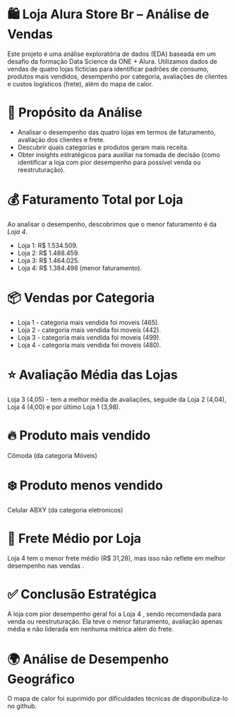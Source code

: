 # 🛍️ Loja Alura Store Br – Análise de Vendas
Este projeto é uma análise exploratória de dados (EDA) baseada em um desafio da formação Data Science da ONE + Alura. Utilizamos dados de vendas de quatro lojas fictícias para identificar padrões de consumo, produtos mais vendidos, desempenho por categoria, avaliações de clientes e custos logísticos (frete), além do mapa de calor.

# 🎯 Propósito da Análise
* Analisar o desempenho das quatro lojas em termos de faturamento, avaliação dos clientes e frete.
* Descubrir quais categorias e produtos geram mais receita.
* Obter insights estratégicos para auxiliar na tomada de decisão (como identificar a loja com pior desempenho para possível venda ou reestruturação).

# 💰 Faturamento Total por Loja
Ao analisar o desempenho, descobrimos que o menor faturamento é da *Loja 4*.
- Loja 1: R$ 1.534.509.
- Loja 2: R$ 1.488.459.
- Loja 3: R$ 1.464.025.
- Loja 4: R$ 1.384.498 (menor faturamento).

# 📦 Vendas por Categoria
- Loja 1 - categoria mais vendida foi moveis (465).
- Loja 2 - categoria mais vendida foi moveis (442).
- Loja 3 - categoria mais vendida foi moveis (499).
- Loja 4 - categoria mais vendida foi moveis (480).

# ⭐ Avaliação Média das Lojas
Loja 3 (4,05) - tem a melhor média de avaliações, seguide da Loja 2 (4,04), Loja 4 (4,00) e por último Loja 1 (3,98).

# 🔥 Produto mais vendido
Cômoda (da categoria Móveis)

# ❄️ Produto menos vendido
Celular ABXY (da categoria eletronicos)

# 🚚 Frete Médio por Loja
Loja 4 tem o menor frete médio (R$ 31,28), mas isso não reflete em melhor desempenho nas vendas .

# ✅ Conclusão Estratégica
A loja com pior desempenho geral foi a Loja 4 , sendo recomendada para venda ou reestruturação. Ela teve o menor faturamento, avaliação apenas média e não liderada em nenhuma métrica além do frete.

# 🌍 Análise de Desempenho Geográfico
O mapa de calor foi suprimido por dificuldades técnicas de disponibuliza-lo no github.
